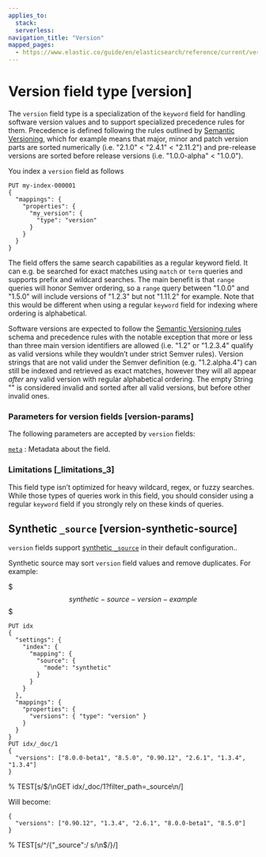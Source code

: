 ```yaml
---
applies_to:
  stack:
  serverless:
navigation_title: "Version"
mapped_pages:
  - https://www.elastic.co/guide/en/elasticsearch/reference/current/version.html
---
```


# Version field type [version]


The `version` field type is a specialization of the `keyword` field for handling software version values and to support specialized precedence rules for them. Precedence is defined following the rules outlined by [Semantic Versioning](https://semver.org/), which for example means that major, minor and patch version parts are sorted numerically (i.e. "2.1.0" < "2.4.1" < "2.11.2") and pre-release versions are sorted before release versions (i.e. "1.0.0-alpha" < "1.0.0").

You index a `version` field as follows

```console
PUT my-index-000001
{
  "mappings": {
    "properties": {
      "my_version": {
        "type": "version"
      }
    }
  }
}
```

The field offers the same search capabilities as a regular keyword field. It can e.g. be searched for exact matches using `match` or `term` queries and supports prefix and wildcard searches. The main benefit is that `range` queries will honor Semver ordering, so a `range` query between "1.0.0" and "1.5.0" will include versions of "1.2.3" but not "1.11.2" for example. Note that this would be different when using a regular `keyword` field for indexing where ordering is alphabetical.

Software versions are expected to follow the [Semantic Versioning rules](https://semver.org/) schema and precedence rules with the notable exception that more or less than three main version identifiers are allowed (i.e. "1.2" or "1.2.3.4" qualify as valid versions while they wouldn’t under strict Semver rules). Version strings that are not valid under the Semver definition (e.g. "1.2.alpha.4") can still be indexed and retrieved as exact matches, however they will all appear *after* any valid version with regular alphabetical ordering. The empty String "" is considered invalid and sorted after all valid versions, but before other invalid ones.


### Parameters for version fields [version-params]

The following parameters are accepted by `version` fields:

[`meta`](/reference/elasticsearch/mapping-reference/mapping-field-meta.md)
:   Metadata about the field.


### Limitations [_limitations_3]

This field type isn’t optimized for heavy wildcard, regex, or fuzzy searches. While those types of queries work in this field, you should consider using a regular `keyword` field if you strongly rely on these kinds of queries.

## Synthetic `_source` [version-synthetic-source]

`version` fields support [synthetic `_source`](/reference/elasticsearch/mapping-reference/mapping-source-field.md#synthetic-source) in their default configuration..

Synthetic source may sort `version` field values and remove duplicates. For example:

$$$synthetic-source-version-example$$$

```console
PUT idx
{
  "settings": {
    "index": {
      "mapping": {
        "source": {
          "mode": "synthetic"
        }
      }
    }
  },
  "mappings": {
    "properties": {
      "versions": { "type": "version" }
    }
  }
}
PUT idx/_doc/1
{
  "versions": ["8.0.0-beta1", "8.5.0", "0.90.12", "2.6.1", "1.3.4", "1.3.4"]
}
```
% TEST[s/$/\nGET idx\/_doc\/1?filter_path=_source\n/]

Will become:

```console-result
{
  "versions": ["0.90.12", "1.3.4", "2.6.1", "8.0.0-beta1", "8.5.0"]
}
```
% TEST[s/^/{"_source":/ s/\n$/}/]

